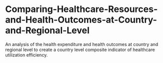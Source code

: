# Comparing-Healthcare-Resources-and-Health-Outcomes-at-Country-and-Regional-Level
An analysis of the health expenditure and health outcomes at country and regional level to create a country level composite indicator of healthcare utilization efficiency.
